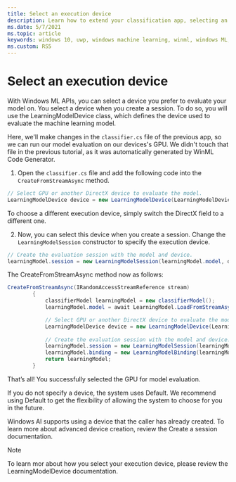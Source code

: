 ```yaml
---
title: Select an execution device
description: Learn how to extend your classification app, selecting an execution device.
ms.date: 5/7/2021
ms.topic: article
keywords: windows 10, uwp, windows machine learning, winml, windows ML, tutorials
ms.custom: RS5
---
```


# Select an execution device

With Windows ML APIs, you can select a device you prefer to evaluate your model on. You select a device when you create a session. To do so, you will use the LearningModelDevice class, which defines the device used to evaluate the machine learning model.

Here, we'll make changes in the `classifier.cs` file of the previous app, so we can run our model evaluation on our devices's GPU. We didn't touch that file in the previous tutorial, as it was automatically generated by WinML Code Generator.

1. Open the `classifier.cs` file and add the following code into the `CreateFromStreamAsync` method.

```csharp
// Select GPU or another DirectX device to evaluate the model.
LearningModelDevice device = new LearningModelDevice(LearningModelDeviceKind.DirectX);
```

To choose a different execution device, simply switch the DirectX field to a different one. 

2. Now, you can select this device when you create a session. Change the `LearningModelSession` constructor to specify the execution device.

```csharp
// Create the evaluation session with the model and device.
learningModel.session = new LearningModelSession(learningModel.model, device);
```

The CreateFromStreamAsync method now as follows:

```csharp
CreateFromStreamAsync(IRandomAccessStreamReference stream)
        {
            classifierModel learningModel = new classifierModel();
            learningModel.model = await LearningModel.LoadFromStreamAsync(stream);

            // Select GPU or another DirectX device to evaluate the model.
            LearningModelDevice device = new LearningModelDevice(LearningModelDeviceKind.DirectX);
            
            // Create the evaluation session with the model and device.
            learningModel.session = new LearningModelSession(learningModel.model, device);
            learningModel.binding = new LearningModelBinding(learningModel.session);
            return learningModel;
        }
```

That’s all! You successfully selected the GPU for model evaluation.

If you do not specify a device, the system uses Default. We recommend using Default to get the flexibility of allowing the system to choose for you in the future.

Windows AI supports using a device that the caller has already created. To learn more about advanced device creation, review the Create a session documentation. 

> [!NOTE]
> To learn mor about how you select your execution device, please review the LearningModelDevice documentation. 

